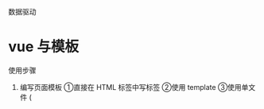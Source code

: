 数据驱动


# vue 与模板
使用步骤
1. 编写页面模板
    ①直接在 HTML 标签中写标签
    ②使用 template
    ③使用单文件 (<template/>)
2. 创建 vue 的实例
    ①在 vue 的构造函数中提供： data, methods, computed, watcher, props,...
3. 将 vue 挂载到页面中 (mount)

# 数据驱动模型
vue 的执行流程
1. 获得模板： 模板中有 "坑"
2. 利用 vue 构造函数中所提供的数据来 "填坑", 得到可以在页面中显示的 "标签了"
3. 将标签替换页面中原来有坑的标签

vue 利用我们提供的数据和页面中的模板生成了一个新的 HTML 标签( node 元素),替换到了页面中放置模板的位置

# 简单的模板渲染